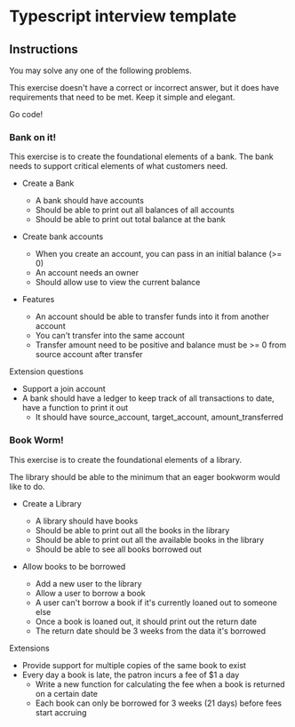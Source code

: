 # Typescript interview template


## Instructions

You may solve any one of the following problems.

This exercise doesn't have a correct or incorrect answer, but it does have requirements that need to be met.
Keep it simple and elegant.

Go code!

### Bank on it!

This exercise is to create the foundational elements of a bank.
The bank needs to support critical elements of what customers need.

* Create a Bank
  * A bank should have accounts
  * Should be able to print out all balances of all accounts
  * Should be able to print out total balance at the bank

* Create bank accounts
  * When you create an account, you can pass in an initial balance (>= 0)
  * An account needs an owner
  * Should allow use to view the current balance
  
* Features
  * An account should be able to transfer funds into it from another account
  * You can't transfer into the same account
  * Transfer amount need to be positive and balance must be >= 0 from source account after transfer

Extension questions
  * Support a join account
  * A bank should have a ledger to keep track of all transactions to date, have a function to print it out
    * It should have source_account, target_account, amount_transferred


### Book Worm!

This exercise is to create the foundational elements of a library.

The library should be able to the minimum that an eager bookworm would like to do.

* Create a Library
    * A library should have books
    * Should be able to print out all the books in the library
    * Should be able to print out all the available books in the library
    * Should be able to see all books borrowed out

* Allow books to be borrowed
    * Add a new user to the library
    * Allow a user to borrow a book
    * A user can't borrow a book if it's currently loaned out to someone else
    * Once a book is loaned out, it should print out the return date
    * The return date should be 3 weeks from the data it's borrowed

Extensions
* Provide support for multiple copies of the same book to exist
* Every day a book is late, the patron incurs a fee of $1 a day
  * Write a new function for calculating the fee when a book is returned on a certain date
  * Each book can only be borrowed for 3 weeks (21 days) before fees start accruing

